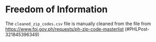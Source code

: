 # Freedom of Information

The `cleaned_zip_codes.csv` file is manually cleaned from the file from https://www.foi.gov.ph/requests/ph-zip-code-masterlist (#PHLPost-321845396349)
